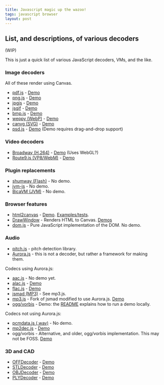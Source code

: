 ```yaml
---
title: Javascript magic up the wazoo!
tags: javascript browser
layout: post
---
```


## List, and descriptions, of various decoders

(WIP)

This is just a quick list of various JavaScript decoders, VMs, and the like.

### Image decoders

All of these render using Canvas.

* [pdf.js](https://github.com/mozilla/pdf.js) - [Demo](http://mozilla.github.com/pdf.js/web/viewer.html)
* [png.js](https://github.com/devongovett/png.js) - [Demo](http://devongovett.github.com/png.js/)
* [jpgjs](https://github.com/notmasteryet/jpgjs) - [Demo](http://notmasteryet.github.com/jpgjs/example.html)
* [jsgif](https://github.com/shachaf/jsgif) - [Demo](http://slbkbs.org/jsgif/)
* [bmp.js](https://github.com/devongovett/bmp.js) - [Demo](http://devongovett.github.com/bmp.js/)
* [weppy (WebP)](https://github.com/antimatter15/weppy) - [Demo](http://antimatter15.github.com/weppy/demo.html)
* [canvg (SVG)](http://code.google.com/p/canvg) - [Demo](http://canvg.googlecode.com/svn/trunk/examples/index.htm)
* [psd.js](https://github.com/meltingice/psd.js) - [Demo](http://meltingice.github.com/psd.js) (Demo requires drag-and-drop support)

### Video decoders

* [Broadway (H.264)](https://github.com/mbebenita/Broadway) - [Demo](http://mbebenita.github.com/Broadway/treeDemo.html) (Uses WebGL?)
* [Route9.js (VP8/WebM)](https://github.com/bemasc/Broadway/tree/master/vp8) - [Demo](http://people.xiph.org/~bens/route9/route9.html)

### Plugin replacements

* [shumway (Flash)](https://github.com/mozilla/shumway) - No demo.
* [jvm-js](https://github.com/notmasteryet/jvm-js) - No demo.
* [BicaVM (JVM)](https://github.com/nurv/BicaVM) - No demo.

### Browser features

* [html2canvas](http://html2canvas.hertzen.com) - [Demo](http://html2canvas.hertzen.com/screenshots.html). [Examples/tests](http://html2canvas.hertzen.com/examples.html).
* [DrawWindow](https://github.com/bgrins/DrawWindow) - Renders HTML to Canvas. [Demos](http://bgrins.github.com/DrawWindow/)
* [dom.js](https://github.com/andreasgal/dom.js) - Pure JavaScript implementation of the DOM. No demo.

### Audio

* [pitch.js](https://github.com/ofmlabs/pitch.js) - pitch detection library.
* [Aurora.js](https://github.com/ofmlabs/aurora.js) - this is not a decoder, but rather a framework for making them.


Codecs using Aurora.js:

* [aac.js](https://github.com/ofmlabs/aac.js) - No demo yet.
* [alac.js](https://github.com/ofmlabs/alac.js) - [Demo](http://labs.official.fm/codecs/alac)
* [flac.js](https://github.com/ofmlabs/flac.js) - [Demo](http://labs.official.fm/codecs/flac)
* [jsmad (MP3)](https://github.com/ofmlabs/jsmad) - See mp3.js.
* [mp3.js](https://github.com/devongovett/mp3.js) - Fork of jsmad modified to use Aurora.js. [Demo](http://labs.official.fm/codecs/mp3)
* [ogg/vorbis](https://github.com/jsantell/ogg.js) - Demo: the [README](https://github.com/jsantell/ogg.js#readme) explains how to run a demo locally.

Codecs not using Aurora.js:

* [pcmdata.js (.wav)](https://github.com/jussi-kalliokoski/pcmdata.js) - No demo.
* [mp2dec.js](https://github.com/cosinusoidally/mp2dec.js) - [Demo](http://cosinusoidally.github.com/mp2dec.js)
* ogg/vorbis - Alternative, and older, ogg/vorbis implementation. This may not be FOSS. [Demo](http://libwebpjs.hohenlimburg.org/vp8/ogg-vorbis-javascript-decoder/)

### 3D and CAD

* [OFFDecoder](https://github.com/yeuchi/OFFDecoder) - [Demo](http://www.ctyeung.com/JQuery/DecodeOFF/TestOFF.html)
* [STLDecoder](https://github.com/yeuchi/STLDecoder) - [Demo](http://www.ctyeung.com/JQuery/DecodeSTL/TestSTL.html)
* [OBJDecoder](https://github.com/yeuchi/OBJDecoder) - [Demo](http://www.ctyeung.com/JQuery/DecodeOBJ/TestOBJ.html)
* [PLYDecoder](https://github.com/yeuchi/PLYDecoder) - [Demo](http://www.ctyeung.com/JQuery/DecodePLY/TestPLY.html)
